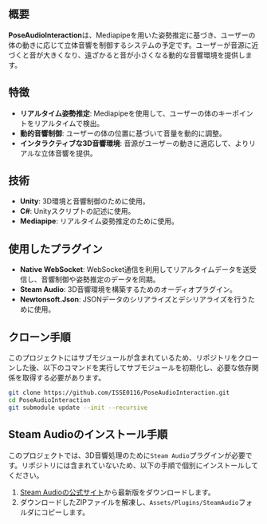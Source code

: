 ## 概要

**PoseAudioInteraction**は、Mediapipeを用いた姿勢推定に基づき、ユーザーの体の動きに応じて立体音響を制御するシステムの予定です。ユーザーが音源に近づくと音が大きくなり、遠ざかると音が小さくなる動的な音響環境を提供します。

## 特徴

- **リアルタイム姿勢推定**: Mediapipeを使用して、ユーザーの体のキーポイントをリアルタイムで検出。
- **動的音響制御**: ユーザーの体の位置に基づいて音量を動的に調整。
- **インタラクティブな3D音響環境**: 音源がユーザーの動きに適応して、よりリアルな立体音響を提供。

## 技術

- **Unity**: 3D環境と音響制御のために使用。
- **C#**: Unityスクリプトの記述に使用。
- **Mediapipe**: リアルタイム姿勢推定のために使用。

## 使用したプラグイン

- **Native WebSocket**: WebSocket通信を利用してリアルタイムデータを送受信し、音響制御や姿勢推定のデータを同期。
- **Steam Audio**: 3D音響環境を構築するためのオーディオプラグイン。
- **Newtonsoft.Json**: JSONデータのシリアライズとデシリアライズを行うために使用。

## クローン手順

このプロジェクトにはサブモジュールが含まれているため、リポジトリをクローンした後、以下のコマンドを実行してサブモジュールを初期化し、必要な依存関係を取得する必要があります。

```bash
git clone https://github.com/ISSE0116/PoseAudioInteraction.git 
cd PoseAudioInteraction
git submodule update --init --recursive
```

## Steam Audioのインストール手順

このプロジェクトでは、3D音響処理のために`Steam Audio`プラグインが必要です。リポジトリには含まれていないため、以下の手順で個別にインストールしてください。

1. [Steam Audioの公式サイト](https://valvesoftware.github.io/steam-audio/downloads.html)から最新版をダウンロードします。
2. ダウンロードしたZIPファイルを解凍し、`Assets/Plugins/SteamAudio`フォルダにコピーします。
